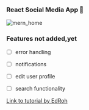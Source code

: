 ### React Social Media App 🚀

![mern_home](https://github.com/David-code-hub/mern-social-media-app/assets/55393687/f848a0d3-c4f6-4d0d-ae1d-e3d55ebd17ab)

### Features not added,yet

- [ ] error handling
- [ ] notifications
- [ ] edit user profile
- [ ] search functionality


[Link to tutorial by EdRoh](https://youtu.be/K8YELRmUb5o?si=QOocp4hvtX6lVWcE)

